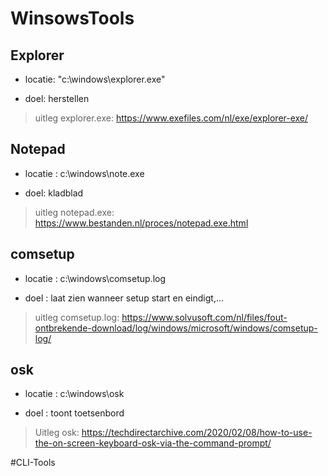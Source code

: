 # WinsowsTools
## Explorer
- locatie: "c:\windows\explorer.exe"

- doel: herstellen

> uitleg explorer.exe:
https://www.exefiles.com/nl/exe/explorer-exe/

## Notepad
- locatie : c:\windows\note.exe

- doel: kladblad

> uitleg notepad.exe:
https://www.bestanden.nl/proces/notepad.exe.html

## comsetup
- locatie : c:\windows\comsetup.log

- doel : laat zien wanneer setup start en eindigt,...

> uitleg comsetup.log:
https://www.solvusoft.com/nl/files/fout-ontbrekende-download/log/windows/microsoft/windows/comsetup-log/

## osk
- locatie : c:\windows\osk

- doel : toont toetsenbord

>Uitleg osk: 
https://techdirectarchive.com/2020/02/08/how-to-use-the-on-screen-keyboard-osk-via-the-command-prompt/



#CLI-Tools


